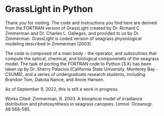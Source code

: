 # GrassLight in Python

Thank you for visiting. The code and instructions you find here are derived from the FORTRAN version of GrassLight created by Dr. Richard C. Zimmerman and Dr. Charles L. Gallegos, and provided to us by Dr. Zimmerman. GrassLight is coded version of seagrass physiological modeling described in Zimmerman (2003).

The code is composed of a main body - the operator, and subroutines that compute the optical, chemical, and biological componenets of the seagrass model. The task of porting the FORTRAN code to Python (3.X) has been taken up by Dr. Sherry Palacios (California State University, Monterey Bay - CSUMB), and a series of undergraduate research students, including Brandon Tom, Dakota Nance, and Annie Hansen.

As of September 9, 2022, this is still a work in progress.


Works Cited:
Zimmerman, R. 2003. A biooptical model of irradiance distribution and photosynthesis in seagrass canopies. Limnol. Oceanogr. 48:568-585.
